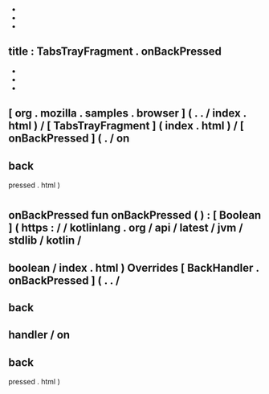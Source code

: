 -
-
-
title
:
TabsTrayFragment
.
onBackPressed
-
-
-
-
[
org
.
mozilla
.
samples
.
browser
]
(
.
.
/
index
.
html
)
/
[
TabsTrayFragment
]
(
index
.
html
)
/
[
onBackPressed
]
(
.
/
on
-
back
-
pressed
.
html
)
#
onBackPressed
fun
onBackPressed
(
)
:
[
Boolean
]
(
https
:
/
/
kotlinlang
.
org
/
api
/
latest
/
jvm
/
stdlib
/
kotlin
/
-
boolean
/
index
.
html
)
Overrides
[
BackHandler
.
onBackPressed
]
(
.
.
/
-
back
-
handler
/
on
-
back
-
pressed
.
html
)
